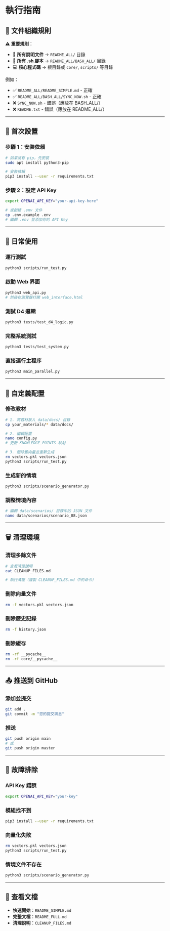 # 執行指南

## 📂 文件組織規則

⚠️ **重要規則**：
- 📝 **所有說明文件** → `README_ALL/` 目錄
- 🔧 **所有 .sh 腳本** → `README_ALL/BASH_ALL/` 目錄
- 💻 **核心程式碼** → 根目錄或 `core/`, `scripts/` 等目錄

例如：
- ✅ `README_ALL/README_SIMPLE.md` - 正確
- ✅ `README_ALL/BASH_ALL/SYNC_NOW.sh` - 正確
- ❌ `SYNC_NOW.sh` - 錯誤（應放在 BASH_ALL/）
- ❌ `README.txt` - 錯誤（應放在 README_ALL/）

---

## 🚀 首次設置

### 步驟 1：安裝依賴
```bash
# 如果沒有 pip，先安裝
sudo apt install python3-pip

# 安裝依賴
pip3 install --user -r requirements.txt
```

### 步驟 2：設定 API Key
```bash
export OPENAI_API_KEY="your-api-key-here"

# 或創建 .env 文件
cp .env.example .env
# 編輯 .env 並添加你的 API Key
```

---

## 📝 日常使用

### 運行測試
```bash
python3 scripts/run_test.py
```

### 啟動 Web 界面
```bash
python3 web_api.py
# 然後在瀏覽器打開 web_interface.html
```

### 測試 D4 邏輯
```bash
python3 tests/test_d4_logic.py
```

### 完整系統測試
```bash
python3 tests/test_system.py
```

### 直接運行主程序
```bash
python3 main_parallel.py
```

---

## 🔧 自定義配置

### 修改教材
```bash
# 1. 將教材放入 data/docs/ 目錄
cp your_materials/* data/docs/

# 2. 編輯配置
nano config.py
# 更新 KNOWLEDGE_POINTS 映射

# 3. 刪除舊向量並重新生成
rm vectors.pkl vectors.json
python3 scripts/run_test.py
```

### 生成新的情境
```bash
python3 scripts/scenario_generator.py
```

### 調整情境內容
```bash
# 編輯 data/scenarios/ 目錄中的 JSON 文件
nano data/scenarios/scenario_08.json
```

---

## 🗑️ 清理環境

### 清理多餘文件
```bash
# 查看清理說明
cat CLEANUP_FILES.md

# 執行清理（複製 CLEANUP_FILES.md 中的命令）
```

### 刪除向量文件
```bash
rm -f vectors.pkl vectors.json
```

### 刪除歷史記錄
```bash
rm -f history.json
```

### 刪除緩存
```bash
rm -rf __pycache__
rm -rf core/__pycache__
```

---

## 📤 推送到 GitHub

### 添加並提交
```bash
git add .
git commit -m "您的提交訊息"
```

### 推送
```bash
git push origin main
# 或
git push origin master
```

---

## 🐛 故障排除

### API Key 錯誤
```bash
export OPENAI_API_KEY="your-key"
```

### 模組找不到
```bash
pip3 install --user -r requirements.txt
```

### 向量化失敗
```bash
rm vectors.pkl vectors.json
python3 scripts/run_test.py
```

### 情境文件不存在
```bash
python3 scripts/scenario_generator.py
```

---

## 📖 查看文檔

- **快速開始**：`README_SIMPLE.md`
- **完整文檔**：`README_FULL.md`
- **清理說明**：`CLEANUP_FILES.md`
